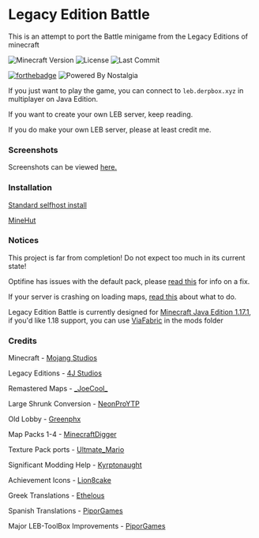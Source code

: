 # Legacy Edition Battle

This is an attempt to port the Battle minigame from the Legacy Editions of minecraft

![Minecraft Version](https://img.shields.io/badge/Minecraft-1.17.1-80ba42?style=for-the-badge) ![License](https://img.shields.io/github/license/DBTDerpbox/legacy-edition-battle?style=for-the-badge) ![Last Commit](https://img.shields.io/github/last-commit/dbtderpbox/legacy-edition-battle?style=for-the-badge)

[![forthebadge](https://forthebadge.com/images/badges/contains-tasty-spaghetti-code.svg)](https://forthebadge.com) ![Powered By Nostalgia](https://img.shields.io/badge/Powered_by-Nostalgia-e49454?style=for-the-badge)

If you just want to play the game, you can connect to `leb.derpbox.xyz` in multiplayer on Java Edition.

If you want to create your own LEB server, keep reading.

If you do make your own LEB server, please at least credit me.

### Screenshots
Screenshots can be viewed [here.](SCREENSHOTS.md)

### Installation

[Standard selfhost install](INSTALLATION.md)

[MineHut](INSTALLATION-MINEHUT.md)

### Notices

This project is far from completion! Do not expect too much in its current state!

Optifine has issues with the default pack, please [read this](https://github.com/DBTDerpbox/Legacy-Edition-Battle/issues/4) for info on a fix.

If your server is crashing on loading maps, [read this](https://github.com/DBTDerpbox/Legacy-Edition-Battle/issues/7) about what to do.

Legacy Edition Battle is currently designed for [Minecraft Java Edition 1.17.1](https://www.minecraft.net/en-us/article/minecraft-java-edition-1-17-1), if you'd like 1.18 support, you can use [ViaFabric](https://www.curseforge.com/minecraft/mc-mods/viafabric) in the mods folder

### Credits

Minecraft - [Mojang Studios](www.mojang.com)

Legacy Editions - [4J Studios](https://www.4jstudios.com/)

Remastered Maps - [\_JoeCool_](https://www.planetminecraft.com/member/_joecool_/)

Large Shrunk Conversion - [NeonProYTP](https://www.planetminecraft.com/member/neonproytp/)

Old Lobby - [Greenphx](https://www.youtube.com/watch?v=jS8_P9xmGKQ)

Map Packs 1-4 - [MinecraftDigger](https://www.youtube.com/c/MinecraftDigger/)

Texture Pack ports - [Ultmate_Mario](https://ultmatemario.wixsite.com/ultmatemario)

Significant Modding Help - [Kyrptonaught](https://github.com/kyrptonaught)

Achievement Icons - [Lion8cake](https://github.com/Lion8cake)

Greek Translations - [Ethelous](https://github.com/Ethelous)

Spanish Translations - [PiporGames](https://github.com/PiporGames)

Major LEB-ToolBox Improvements - [PiporGames](https://github.com/PiporGames) 